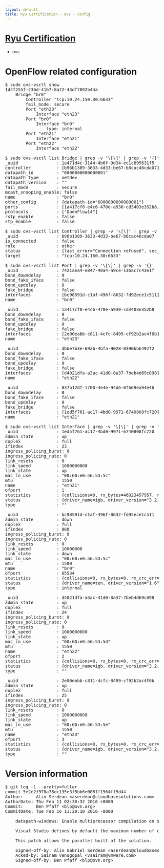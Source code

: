 ```yaml
---
layout: default
title: Ryu Certification - ovs - config
---
```

# [Ryu Certification](http://osrg.github.io/ryu/certification.html)
* ovs 

# OpenFlow related configuration
<pre>
$ sudo ovs-vsctl show
1d4f255f-236d-41b7-8a72-43df7892b44a
    Bridge "br0"
        Controller "tcp:10.24.150.30:6633"
        fail_mode: secure
        Port "eth23"
            Interface "eth23"
        Port "br0"
            Interface "br0"
                type: internal
        Port "eth21"
            Interface "eth21"
        Port "eth22"
            Interface "eth22"

$ sudo ovs-vsctl list Bridge | grep -v '\[\]' | grep -v '{}'
_uuid               : 1a471d4c-3144-4b6f-9d34-ec1c895631f5
controller          : [b96b1389-3633-4d33-be67-b8cac46cda07]
datapath_id         : "0000000000000001"
datapath_type       : netdev
datapath_version    : "<built-in>"
fail_mode           : secure
mcast_snooping_enable: false
name                : "br0"
other_config        : {datapath-id="0000000000000001"}
ports               : [1a417cf8-e4c6-470e-a930-cd3403e352b8, 7421aea4-e847-40a4-a9ce-136ac7c43e1f, 837b12df-1700-4e4e-94d6-0f669ea94e46, dbbe7b3e-69a6-4bfa-9028-8390bbb492f2]
protocols           : ["OpenFlow14"]
rstp_enable         : false
stp_enable          : false

$ sudo ovs-vsctl list Controller | grep -v '\[\]' | grep -v '{}'
_uuid               : b96b1389-3633-4d33-be67-b8cac46cda07
is_connected        : false
role                : other
status              : {last_error="Connection refused", sec_since_connect="17", sec_since_disconnect="3", state=BACKOFF}
target              : "tcp:10.24.150.30:6633"

$ sudo ovs-vsctl list Port | grep -v '\[\]' | grep -v '{}'
_uuid               : 7421aea4-e847-40a4-a9ce-136ac7c43e1f
bond_downdelay      : 0
bond_fake_iface     : false
bond_updelay        : 0
fake_bridge         : false
interfaces          : [bc98591d-c1af-496f-8632-fd92ece1c511]
name                : "br0"

_uuid               : 1a417cf8-e4c6-470e-a930-cd3403e352b8
bond_downdelay      : 0
bond_fake_iface     : false
bond_updelay        : 0
fake_bridge         : false
interfaces          : [2e00eabb-c811-4cfc-8499-cf92b2ac4f0b]
name                : "eth23"

_uuid               : dbbe7b3e-69a6-4bfa-9028-8390bbb492f2
bond_downdelay      : 0
bond_fake_iface     : false
bond_updelay        : 0
fake_bridge         : false
interfaces          : [d4021dfa-a3ac-41d0-8a37-7beb4d69c898]
name                : "eth22"

_uuid               : 837b12df-1700-4e4e-94d6-0f669ea94e46
bond_downdelay      : 0
bond_fake_iface     : false
bond_updelay        : 0
fake_bridge         : false
interfaces          : [1ed5f761-ac17-4bd0-9971-6740808fc720]
name                : "eth21"

$ sudo ovs-vsctl list Interface | grep -v '\[\]' | grep -v '{}'
_uuid               : 1ed5f761-ac17-4bd0-9971-6740808fc720
admin_state         : up
duplex              : full
ifindex             : 23
ingress_policing_burst: 0
ingress_policing_rate: 0
link_resets         : 0
link_speed          : 1000000000
link_state          : up
mac_in_use          : "00:60:e0:56:53:5c"
mtu                 : 1550
name                : "eth21"
ofport              : 1
statistics          : {collisions=0, rx_bytes=46023497957, rx_crc_err=0, rx_dropped=0, rx_errors=0, rx_frame_err=0, rx_over_err=0, rx_packets=30752443, tx_bytes=0, tx_dropped=0, tx_errors=0, tx_packets=0}
status              : {driver_name=igb, driver_version="3.2.10-k", firmware_version="2.10-9"}
type                : ""

_uuid               : bc98591d-c1af-496f-8632-fd92ece1c511
admin_state         : down
duplex              : full
ifindex             : 800
ingress_policing_burst: 0
ingress_policing_rate: 0
link_resets         : 0
link_speed          : 10000000
link_state          : down
mac_in_use          : "00:60:e0:56:53:5c"
mtu                 : 1500
name                : "br0"
ofport              : 65534
statistics          : {collisions=0, rx_bytes=0, rx_crc_err=0, rx_dropped=0, rx_errors=0, rx_frame_err=0, rx_over_err=0, rx_packets=0, tx_bytes=0, tx_dropped=0, tx_errors=0, tx_packets=0}
status              : {driver_name=tun, driver_version="1.6", firmware_version="N/A"}
type                : internal

_uuid               : d4021dfa-a3ac-41d0-8a37-7beb4d69c898
admin_state         : up
duplex              : full
ifindex             : 24
ingress_policing_burst: 0
ingress_policing_rate: 0
link_resets         : 0
link_speed          : 1000000000
link_state          : up
mac_in_use          : "00:60:e0:56:53:5d"
mtu                 : 1550
name                : "eth22"
ofport              : 2
statistics          : {collisions=0, rx_bytes=0, rx_crc_err=0, rx_dropped=0, rx_errors=0, rx_frame_err=0, rx_over_err=0, rx_packets=0, tx_bytes=30909679695, tx_dropped=0, tx_errors=0, tx_packets=20638613}
status              : {driver_name=igb, driver_version="3.2.10-k", firmware_version="2.10-9"}
type                : ""

_uuid               : 2e00eabb-c811-4cfc-8499-cf92b2ac4f0b
admin_state         : up
duplex              : full
ifindex             : 25
ingress_policing_burst: 0
ingress_policing_rate: 0
link_resets         : 0
link_speed          : 1000000000
link_state          : up
mac_in_use          : "00:60:e0:56:53:5e"
mtu                 : 1550
name                : "eth23"
ofport              : 3
statistics          : {collisions=0, rx_bytes=0, rx_crc_err=0, rx_dropped=0, rx_errors=0, rx_frame_err=0, rx_over_err=0, rx_packets=0, tx_bytes=9188097000, tx_dropped=0, tx_errors=0, tx_packets=6125398}
status              : {driver_name=igb, driver_version="3.2.10-k", firmware_version="2.10-9"}
type                : ""
</pre>

# Version information
<pre>
$ git log -1 --pretty=fuller
commit 5e2e2f970a78dc135e3f5bb6e0081f1564ff9d44
Author:     Alin Serdean &lt;aserdean@cloudbasesolutions.com&gt;
AuthorDate: Thu Feb 11 02:30:32 2016 +0000
Commit:     Ben Pfaff &lt;blp@ovn.org&gt;
CommitDate: Tue Feb 16 11:20:10 2016 -0800

    datapath-windows: Enable multiprocessor compilation on solution
    
    Visual Studio defines by default the maximum number of concurrent jobs.
    
    This patch allows the parallel built of the solution.
    
    Signed-off-by: Alin Gabriel Serdean &lt;aserdean@cloudbasesolutions.com&gt;
    Acked-by: Sairam Venugopal &lt;vsairam@vmware.com&gt;
    Signed-off-by: Ben Pfaff &lt;blp@ovn.org&gt;
</pre>
